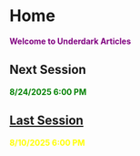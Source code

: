 # Home

**<p style="color:purple">Welcome to Underdark Articles</p>**

## **Next Session**

**<p style="color:green">8/24/2025 6:00 PM</p>**


## **[Last Session](https://underdarkarticles.com/sessions/session-zero/)**

**<p style="color:yellow">8/10/2025 6:00 PM</p>**





